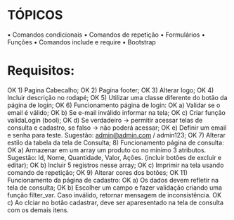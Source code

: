 # TÓPICOS
•   Comandos condicionais
•   Comandos de repetição
•   Formulários
•   Funções
•   Comandos include e require
•   Bootstrap


# Requisitos:
OK 1) Pagina Cabecalho;
OK 2) Pagina footer;
OK 3) Alterar logo;
OK 4) Incluir descrição no rodapé;
OK 5) Utilizar uma classe diferente do botão da página de login;
OK 6) Funcionamento página de login:
   OK a) Validar se o email é válido;
   OK b) Se e-mail inválido informar na tela;
   OK c) Criar função validaLogin (bool);
   OK d) Se verdadeiro -> permitir acessar telas de consulta e cadastro, se falso -> não poderá acessar;
   OK e) Definir um email e senha para teste. Sugestão: admin@admin.com / admin123;
OK 7) Alterar estilo da tabela da tela de Consulta;
8) Funcionamento página de consulta:
   OK a) Armazenar em um array um produto co no mínimo 3 atributos. Sugestão: Id, Nome, Quantidade, Valor, Ações. (incluir botões de excluir e editar);
   OK b) Incluir 5 registros nesse array;
   OK c) Imprimir na tela usando comando de repetição;
OK 9) Alterar cores dos botões;
OK 11) Funcionamento da página de cadastro:
   OK a) Os dados devem refletir na tela de consulta;
   OK b) Escolher um campo e fazer validação criando uma função filter_var. Caso inválido, retornar mensagem de inconsistência.
   OK c) Ao clciar no botão cadastrar, deve ser aparesentado na tela de consulta com os demais itens.
